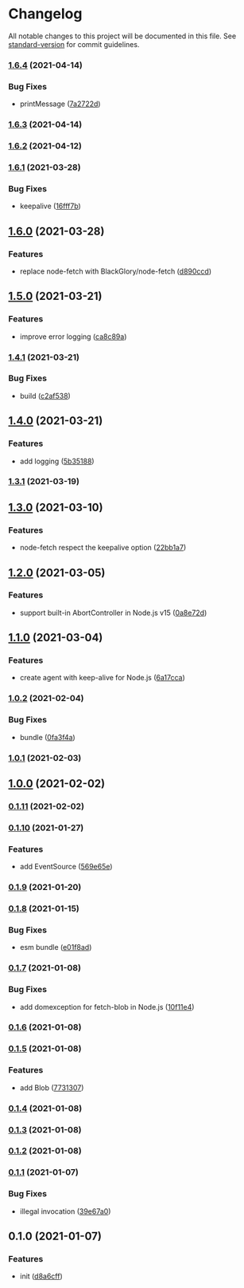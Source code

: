 # Changelog

All notable changes to this project will be documented in this file. See [standard-version](https://github.com/conventional-changelog/standard-version) for commit guidelines.

### [1.6.4](https://github.com/BlackGlory/extra-fetch/compare/v1.6.3...v1.6.4) (2021-04-14)


### Bug Fixes

* printMessage ([7a2722d](https://github.com/BlackGlory/extra-fetch/commit/7a2722d3f807af2846fe46cd9f8452b525058d0f))

### [1.6.3](https://github.com/BlackGlory/extra-fetch/compare/v1.6.2...v1.6.3) (2021-04-14)

### [1.6.2](https://github.com/BlackGlory/extra-fetch/compare/v1.6.1...v1.6.2) (2021-04-12)

### [1.6.1](https://github.com/BlackGlory/extra-fetch/compare/v1.6.0...v1.6.1) (2021-03-28)


### Bug Fixes

* keepalive ([16fff7b](https://github.com/BlackGlory/extra-fetch/commit/16fff7bef63f455aa59d4a8e5023062cb81f998a))

## [1.6.0](https://github.com/BlackGlory/extra-fetch/compare/v1.5.0...v1.6.0) (2021-03-28)


### Features

* replace node-fetch with BlackGlory/node-fetch ([d890ccd](https://github.com/BlackGlory/extra-fetch/commit/d890ccded0a24726cf280099fc8d77d05e5ebd83))

## [1.5.0](https://github.com/BlackGlory/extra-fetch/compare/v1.4.1...v1.5.0) (2021-03-21)


### Features

* improve error logging ([ca8c89a](https://github.com/BlackGlory/extra-fetch/commit/ca8c89a78f244441daf0017bd152cb8b31f464ba))

### [1.4.1](https://github.com/BlackGlory/extra-fetch/compare/v1.4.0...v1.4.1) (2021-03-21)


### Bug Fixes

* build ([c2af538](https://github.com/BlackGlory/extra-fetch/commit/c2af538c8d766abf9673df1190795c4d34665212))

## [1.4.0](https://github.com/BlackGlory/extra-fetch/compare/v1.3.1...v1.4.0) (2021-03-21)


### Features

* add logging ([5b35188](https://github.com/BlackGlory/extra-fetch/commit/5b351881997844cb636c06213f2e952af9a4332c))

### [1.3.1](https://github.com/BlackGlory/extra-fetch/compare/v1.3.0...v1.3.1) (2021-03-19)

## [1.3.0](https://github.com/BlackGlory/extra-fetch/compare/v1.2.0...v1.3.0) (2021-03-10)


### Features

* node-fetch respect the keepalive option ([22bb1a7](https://github.com/BlackGlory/extra-fetch/commit/22bb1a79fa4f80e178569c686ae10c52d6c42865))

## [1.2.0](https://github.com/BlackGlory/extra-fetch/compare/v1.1.0...v1.2.0) (2021-03-05)


### Features

* support built-in AbortController in Node.js v15 ([0a8e72d](https://github.com/BlackGlory/extra-fetch/commit/0a8e72d3a2236d27417f3560362683b871a46384))

## [1.1.0](https://github.com/BlackGlory/extra-fetch/compare/v1.0.2...v1.1.0) (2021-03-04)


### Features

* create agent with keep-alive for Node.js ([6a17cca](https://github.com/BlackGlory/extra-fetch/commit/6a17cca9cd540ac4380dfd18c5dd3b07568076e7))

### [1.0.2](https://github.com/BlackGlory/extra-fetch/compare/v1.0.1...v1.0.2) (2021-02-04)


### Bug Fixes

* bundle ([0fa3f4a](https://github.com/BlackGlory/extra-fetch/commit/0fa3f4aa12116c23333d5b93f84a9c45a901f61a))

### [1.0.1](https://github.com/BlackGlory/extra-fetch/compare/v1.0.0...v1.0.1) (2021-02-03)

## [1.0.0](https://github.com/BlackGlory/extra-fetch/compare/v0.1.11...v1.0.0) (2021-02-02)

### [0.1.11](https://github.com/BlackGlory/extra-fetch/compare/v0.1.10...v0.1.11) (2021-02-02)

### [0.1.10](https://github.com/BlackGlory/extra-fetch/compare/v0.1.9...v0.1.10) (2021-01-27)


### Features

* add EventSource ([569e65e](https://github.com/BlackGlory/extra-fetch/commit/569e65e38ac5d3b150893ec823d5f7c3066931dd))

### [0.1.9](https://github.com/BlackGlory/extra-fetch/compare/v0.1.8...v0.1.9) (2021-01-20)

### [0.1.8](https://github.com/BlackGlory/extra-fetch/compare/v0.1.7...v0.1.8) (2021-01-15)


### Bug Fixes

* esm bundle ([e01f8ad](https://github.com/BlackGlory/extra-fetch/commit/e01f8ad8d5020b35af26373c7c0e8c09ffede00f))

### [0.1.7](https://github.com/BlackGlory/extra-fetch/compare/v0.1.6...v0.1.7) (2021-01-08)


### Bug Fixes

* add domexception for fetch-blob in Node.js ([10f11e4](https://github.com/BlackGlory/extra-fetch/commit/10f11e4af19c4259266242cf57c247513261d0c2))

### [0.1.6](https://github.com/BlackGlory/extra-fetch/compare/v0.1.5...v0.1.6) (2021-01-08)

### [0.1.5](https://github.com/BlackGlory/extra-fetch/compare/v0.1.4...v0.1.5) (2021-01-08)


### Features

* add Blob ([7731307](https://github.com/BlackGlory/extra-fetch/commit/77313074587be73dbe17cf8d396464cb504e1f31))

### [0.1.4](https://github.com/BlackGlory/extra-fetch/compare/v0.1.3...v0.1.4) (2021-01-08)

### [0.1.3](https://github.com/BlackGlory/extra-fetch/compare/v0.1.2...v0.1.3) (2021-01-08)

### [0.1.2](https://github.com/BlackGlory/extra-fetch/compare/v0.1.1...v0.1.2) (2021-01-08)

### [0.1.1](https://github.com/BlackGlory/extra-fetch/compare/v0.1.0...v0.1.1) (2021-01-07)


### Bug Fixes

* illegal invocation ([39e67a0](https://github.com/BlackGlory/extra-fetch/commit/39e67a004e79d3ea4c3fa7f1639a0b0c7a346359))

## 0.1.0 (2021-01-07)


### Features

* init ([d8a6cff](https://github.com/BlackGlory/extra-fetch/commit/d8a6cff5b0dd0cbc2e8a7e8a5d690b9614f9daf0))
